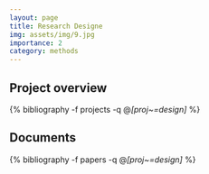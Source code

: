 ```yaml
---
layout: page
title: Research Designe
img: assets/img/9.jpg
importance: 2
category: methods
---
```


## Project overview

<div class="publications">

  {% bibliography -f projects -q @*[proj~=design]* %}

</div>

## Documents

<div class="publications">

  {% bibliography -f papers -q @*[proj~=design]* %}

</div>
